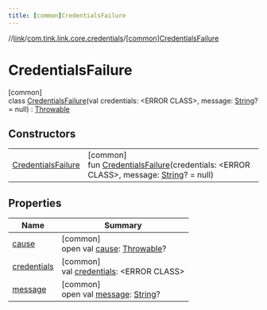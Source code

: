 ```yaml
---
title: [common]CredentialsFailure
---
```

//[link](../../../index.html)/[com.tink.link.core.credentials](../index.html)/[[common]CredentialsFailure](index.html)



# CredentialsFailure



[common]\
class [CredentialsFailure](index.html)(val credentials: &lt;ERROR CLASS&gt;, message: [String](https://kotlinlang.org/api/latest/jvm/stdlib/kotlin/-string/index.html)? = null) : [Throwable](https://kotlinlang.org/api/latest/jvm/stdlib/kotlin/-throwable/index.html)



## Constructors


| | |
|---|---|
| [CredentialsFailure](-credentials-failure.html) | [common]<br>fun [CredentialsFailure](-credentials-failure.html)(credentials: &lt;ERROR CLASS&gt;, message: [String](https://kotlinlang.org/api/latest/jvm/stdlib/kotlin/-string/index.html)? = null) |


## Properties


| Name | Summary |
|---|---|
| [cause](index.html#-654012527%2FProperties%2F-1713223439) | [common]<br>open val [cause](index.html#-654012527%2FProperties%2F-1713223439): [Throwable](https://kotlinlang.org/api/latest/jvm/stdlib/kotlin/-throwable/index.html)? |
| [credentials](credentials.html) | [common]<br>val [credentials](credentials.html): &lt;ERROR CLASS&gt; |
| [message](index.html#1824300659%2FProperties%2F-1713223439) | [common]<br>open val [message](index.html#1824300659%2FProperties%2F-1713223439): [String](https://kotlinlang.org/api/latest/jvm/stdlib/kotlin/-string/index.html)? |

